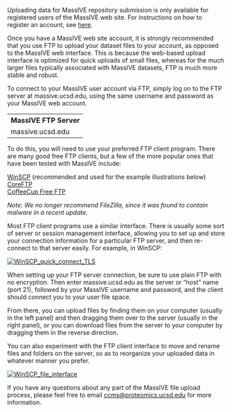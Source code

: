 Uploading data for MassIVE repository submission is only available for registered users of the MassIVE web site. For instructions on how to register an account, see [here](https://bix-lab.ucsd.edu/display/PS/MassIVE+Account+Registration "MassIVE Account Registration").

Once you have a MassIVE web site account, it is strongly recommended that you use FTP to upload your dataset files to your account, as opposed to the MassIVE web interface. This is because the web-based upload interface is optimized for quick uploads of small files, whereas for the much larger files typically associated with MassIVE datasets, FTP is much more stable and robust.

To connect to your MassIVE user account via FTP, simply log on to the FTP server at massive.ucsd.edu, using the same username and password as your MassIVE web account.

<div class="table-wrap">

<table class="confluenceTable">

<tbody>

<tr>

<th class="confluenceTh">MassIVE FTP Server</th>

</tr>

<tr>

<td class="confluenceTd">massive.ucsd.edu</td>

</tr>

</tbody>

</table>

</div>

To do this, you will need to use your preferred FTP client program. There are many good free FTP clients, but a few of the more popular ones that have been tested with MassIVE include:

[WinSCP](https://winscp.net/eng/index.php) (recommended and used for the example illustrations below)  
[CoreFTP](http://www.coreftp.com/)  
[CoffeeCup Free FTP](http://www.coffeecup.com/free-ftp/)

_Note: We no longer recommend FileZilla, since it was found to contain malware in a recent update._

Most FTP client programs use a similar interface. There is usually some sort of server or session management interface, allowing you to set up and store your connection information for a particular FTP server, and then re-connect to that server easily. For example, in WinSCP:

[![WinSCP_quick_connect_TLS](http://proteomics.ucsd.edu/wp-content/uploads/2017/09/WinSCP_quick_connect.png)](http://proteomics.ucsd.edu/wp-content/uploads/2017/09/WinSCP_quick_connect.png)

When setting up your FTP server connection, be sure to use plain FTP with no encryption. Then enter massive.ucsd.edu as the server or “host” name (port 21), followed by your MassIVE username and password, and the client should connect you to your user file space.

From there, you can upload files by finding them on your computer (usually in the left panel) and then dragging them over to the server (usually in the right panel), or you can download files from the server to your computer by dragging them in the reverse direction.

You can also experiment with the FTP client interface to move and rename files and folders on the server, so as to reorganize your uploaded data in whatever manner you prefer.

[![WinSCP_file_interface](http://proteomics.ucsd.edu/wp-content/uploads/2017/09/WinSCP_file_interface.png)](http://proteomics.ucsd.edu/wp-content/uploads/2017/09/WinSCP_file_interface.png)

If you have any questions about any part of the MassIVE file upload process, please feel free to email [ccms@proteomics.ucsd.edu](mailto:ccms@proteomics.ucsd.edu) for more information.
